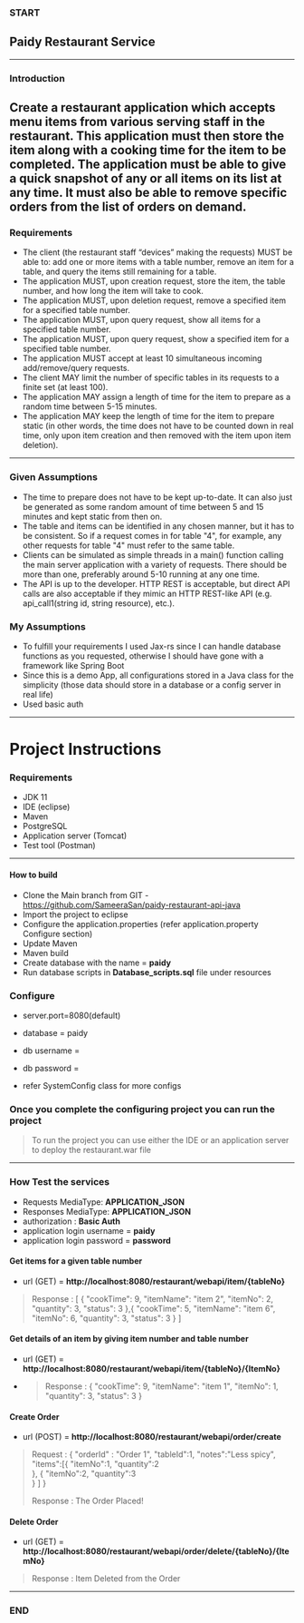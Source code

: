 ### START

## Paidy Restaurant Service
---
### Introduction

Create a restaurant application which accepts menu items from various serving staff in the restaurant. This application must then store the item along with a cooking time for the item to be completed. The application must be able to give a quick snapshot of any or all items on its list at any time. It must also be able to remove specific orders from the list of orders on demand.
---

### Requirements

- The client (the restaurant staff “devices” making the requests) MUST be able to: add one or more items with a table number, remove an item for a table, and query the items still remaining for a table.
- The application MUST, upon creation request, store the item, the table number, and how long the item will take to cook.
- The application MUST, upon deletion request, remove a specified item for a specified table number.
- The application MUST, upon query request, show all items for a specified table number.
- The application MUST, upon query request, show a specified item for a specified table number.
- The application MUST accept at least 10 simultaneous incoming add/remove/query requests.
- The client MAY limit the number of specific tables in its requests to a finite set (at least 100).
- The application MAY assign a length of time for the item to prepare as a random time between 5-15 minutes.
- The application MAY keep the length of time for the item to prepare static (in other words, the time does not have to be counted down in real time, only upon item creation and then removed with the item upon item deletion).

---

### Given Assumptions
- The time to prepare does not have to be kept up-to-date. It can also just be generated as some random amount of time between 5 and 15 minutes and kept static from then on.
- The table and items can be identified in any chosen manner, but it has to be consistent. So if a request comes in for table "4", for example, any other requests for table "4" must refer to the same table.
- Clients can be simulated as simple threads in a main() function calling the main server application with a variety of requests. There should be more than one, preferably around 5-10 running at any one time.
- The API is up to the developer. HTTP REST is acceptable, but direct API calls are also acceptable if they mimic an HTTP REST-like API (e.g. api_call1(string id, string resource), etc.).

### My Assumptions
- To fulfill your requirements I used Jax-rs since I can handle database functions as you requested, otherwise I should have gone with a framework like Spring Boot
- Since this is a demo App, all configurations stored in a Java class for the simplicity (those data should store in a database or a config server in real life)
- Used basic auth 


---

# Project Instructions

### Requirements

- JDK 11
- IDE (eclipse)
- Maven
- PostgreSQL
- Application server (Tomcat)
- Test tool (Postman)
---

#### How to build

- Clone the Main branch from  GIT - https://github.com/SameeraSan/paidy-restaurant-api-java
- Import the project to eclipse
- Configure the application.properties (refer application.property Configure section)
- Update Maven
- Maven build
- Create database with the name = **paidy**
- Run database scripts in **Database_scripts.sql** file under resources

### Configure

- server.port=8080(default)

- database = paidy
- db username = 
- db password = 
- refer SystemConfig class for more configs
> 


### Once you complete the configuring project you can run the project 
> To run the project you can use either the IDE or an application server to deploy the restaurant.war file

--- 


### How Test the services

- Requests MediaType: **APPLICATION_JSON**
- Responses MediaType: **APPLICATION_JSON**
- authorization : **Basic Auth**
- application login username = **paidy**
- application login password = **password**

#### Get items for a given table number
- url (GET) = **http://localhost:8080/restaurant/webapi/item/{tableNo}**
> Response : [
    {
        "cookTime": 9,
        "itemName": "item 2",
        "itemNo": 2,
        "quantity": 3,
        "status": 3
    },{
        "cookTime": 5,
        "itemName": "item 6",
        "itemNo": 6,
        "quantity": 3,
        "status": 3
    }
]
> 
#### Get details of an item by giving item number and table number
- url (GET) = **http://localhost:8080/restaurant/webapi/item/{tableNo}/{ItemNo}**
- > Response : {
    "cookTime": 9,
    "itemName": "item 1",
    "itemNo": 1,
    "quantity": 3,
    "status": 3
}
  > 
#### Create Order
- url (POST) = **http://localhost:8080/restaurant/webapi/order/create**
> Request : {
    "orderId" : "Order 1",
    "tableId":1,
    "notes":"Less spicy",
    "items":[{
        "itemNo":1,
        "quantity":2   
    }, {
        "itemNo":2,
        "quantity":3   
    }
    ]
}
>
>
> Response : The Order Placed!
> 
#### Delete Order
- url (GET) = **http://localhost:8080/restaurant/webapi/order/delete/{tableNo}/{ItemNo}**

> Response : Item Deleted from the Order

---

### END